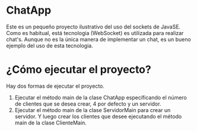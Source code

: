 # ChatApp
Este es un pequeño proyecto ilustrativo del uso del sockets de JavaSE. Como es habitual, está tecnologia (WebSocket) es utilizada para realizar chat's. Aunque no es la única manera de implementar un chat, es un bueno ejemplo del uso de esta tecnologia.

# ¿Cómo ejecutar el proyecto?
Hay dos formas de ejecutar el proyecto.
1. Ejecutar el método main de la clase ChatApp especificando el número de clientes que se desea crear, 4 por defecto y un servidor.
2. Ejecutar el método main de la clase ServidorMain para crear un servidor. Y luego crear los clientes que desee ejecutando el método main de la clase ClienteMain.
